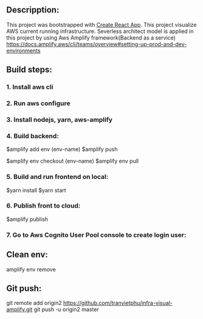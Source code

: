 ## Descripption:
This project was bootstrapped with [Create React App](https://github.com/facebook/create-react-app).
This project visualize AWS current running infrastructure. 
Severless architect model is applied in this project by using Aws Amplify framework(Backend as a service) 
https://docs.amplify.aws/cli/teams/overview#setting-up-prod-and-dev-environments


## Build steps:
### 1. Install aws cli

### 2. Run aws configure

### 3. Install nodejs, yarn, aws-amplify

### 4. Build backend: 
$amplify add env  (env-name)
$amplify push

$amplify env checkout (env-name)
$amplify env pull

### 5. Build and run frontend on local:
$yarn install
$yarn start

### 6. Publish front to cloud:
$amplify publish

### 7. Go to Aws Cognito User Pool console to create login user:



## Clean env:
amplify env remove <env name>


## Git push:
git remote add origin2 https://github.com/tranvietphu/infra-visual-amplify.git
git push -u origin2 master